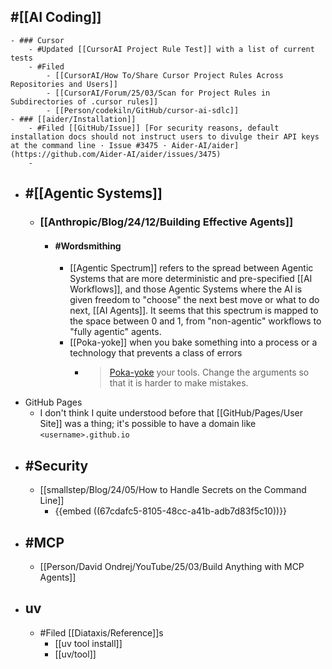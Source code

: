 ## #[[AI Coding]]
	- ### Cursor
		- #Updated [[CursorAI Project Rule Test]] with a list of current tests
		- #Filed
			- [[CursorAI/How To/Share Cursor Project Rules Across Repositories and Users]]
			- [[CursorAI/Forum/25/03/Scan for Project Rules in Subdirectories of .cursor rules]]
			- [[Person/codekiln/GitHub/cursor-ai-sdlc]]
	- ### [[aider/Installation]]
		- #Filed [[GitHub/Issue]] [For security reasons, default installation docs should not instruct users to divulge their API keys at the command line · Issue #3475 · Aider-AI/aider](https://github.com/Aider-AI/aider/issues/3475)
		-
- ## #[[Agentic Systems]]
	- ### [[Anthropic/Blog/24/12/Building Effective Agents]]
		- #### #Wordsmithing
			- [[Agentic Spectrum]] refers to the spread between Agentic Systems that are more deterministic and pre-specified [[AI Workflows]], and those Agentic Systems where the AI is given freedom to "choose" the next best move or what to do next, [[AI Agents]]. It seems that this spectrum is mapped to the space between 0 and 1, from "non-agentic" workflows to "fully agentic" agents.
			- [[Poka-yoke]] when you bake something into a process or a technology that prevents a class of errors
				- > [⁠⁠Poka-yoke](https://en.wikipedia.org/wiki/Poka-yoke) your tools. Change the arguments so that it is harder to make mistakes.
- GitHub Pages
	- I don't think I quite understood before that [[GitHub/Pages/User Site]] was a thing; it's possible to have a domain like `<username>.github.io`
- ## #Security
	- [[smallstep/Blog/24/05/How to Handle Secrets on the Command Line]]
		- {{embed ((67cdafc5-8105-48cc-a41b-adb7d83f5c10))}}
- ## #MCP
	- [[Person/David Ondrej/YouTube/25/03/Build Anything with MCP Agents]]
- ## uv
	- #Filed [[Diataxis/Reference]]s
		- [[uv tool install]]
		- [[uv/tool]]